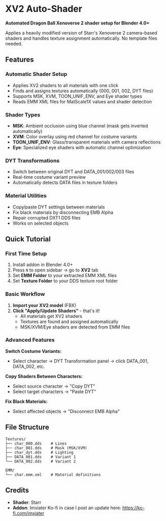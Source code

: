 # XV2 Auto-Shader

**Automated Dragon Ball Xenoverse 2 shader setup for Blender 4.0+**

Applies a heavily modified version of Starr's Xenoverse 2 camera-based shaders and handles texture assignment automatically. No template files needed.

## Features

### Automatic Shader Setup
- Applies XV2 shaders to all materials with one click
- Finds and assigns textures automatically (000, 001, 002, DYT files)
- Supports MSK, XVM, TOON_UNIF_ENV, and Eye shader types
- Reads EMM XML files for MatScale1X values and shader detection

### Shader Types
- **MSK**: Ambient occlusion using blue channel (mask gets inverted automatically)
- **XVM**: Color overlay using red channel for costume variants
- **TOON_UNIF_ENV**: Glass/transparent materials with camera reflections
- **Eye**: Specialized eye shaders with automatic channel optimization

### DYT Transformations
- Switch between original DYT and DATA_001/002/003 files
- Real-time costume variant preview
- Automatically detects DATA files in texture folders

### Material Utilities
- Copy/paste DYT settings between materials
- Fix black materials by disconnecting EMB Alpha
- Repair corrupted DXT1 DDS files
- Works on selected objects

## Quick Tutorial

### First Time Setup
1. Install addon in Blender 4.0+
2. Press `N` to open sidebar → go to **XV2** tab
3. Set **EMM Folder** to your extracted EMM XML files
4. Set **Texture Folder** to your DDS texture root folder

### Basic Workflow
1. **Import your XV2 model** (FBX)
2. **Click "Apply/Update Shaders"** - that's it!
   - All materials get XV2 shaders
   - Textures are found and assigned automatically
   - MSK/XVM/Eye shaders are detected from EMM files

### Advanced Features

**Switch Costume Variants:**
- Select character → DYT Transformation panel → click DATA_001, DATA_002, etc.

**Copy Shaders Between Characters:**
- Select source character → "Copy DYT" 
- Select target characters → "Paste DYT"

**Fix Black Materials:**
- Select affected objects → "Disconnect EMB Alpha"

## File Structure
```
Textures/
├── char_000.dds    # Lines
├── char_001.dds    # Mask (MSK/XVM)
├── char_dyt.dds    # Lighting
├── DATA_001.dds    # Variant 1
└── DATA_002.dds    # Variant 2

EMM/
└── char.emm.xml    # Material definitions
```

## Credits
- **Shader**: Starr
- **Addon**: Imxiater
 Ko-fi in case I post an update here: https://ko-fi.com/imxiater
